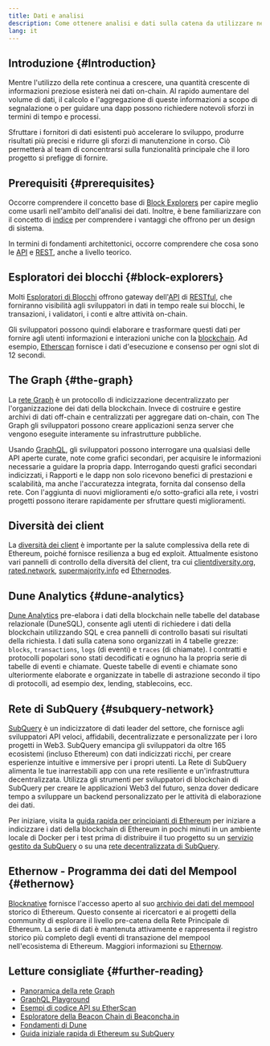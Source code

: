 ```yaml
---
title: Dati e analisi
description: Come ottenere analisi e dati sulla catena da utilizzare nelle dapp
lang: it
---
```


## Introduzione {#Introduction}

Mentre l'utilizzo della rete continua a crescere, una quantità crescente di informazioni preziose esisterà nei dati on-chain. Al rapido aumentare del volume di dati, il calcolo e l'aggregazione di queste informazioni a scopo di segnalazione o per guidare una dapp possono richiedere notevoli sforzi in termini di tempo e processi.

Sfruttare i fornitori di dati esistenti può accelerare lo sviluppo, produrre risultati più precisi e ridurre gli sforzi di manutenzione in corso. Ciò permetterà al team di concentrarsi sulla funzionalità principale che il loro progetto si prefigge di fornire.

## Prerequisiti {#prerequisites}

Occorre comprendere il concetto base di [Block Explorers](/developers/docs/data-and-analytics/block-explorers/) per capire meglio come usarli nell'ambito dell'analisi dei dati. Inoltre, è bene familiarizzare con il concetto di [indice](/glossary/#index) per comprendere i vantaggi che offrono per un design di sistema.

In termini di fondamenti architettonici, occorre comprendere che cosa sono le [API](https://www.wikipedia.org/wiki/API) e [REST](https://www.wikipedia.org/wiki/Representational_state_transfer), anche a livello teorico.

## Esploratori dei blocchi {#block-explorers}

Molti [Esploratori di Blocchi](/developers/docs/data-and-analytics/block-explorers/) offrono gateway dell'[API](https://www.wikipedia.org/wiki/API) di [RESTful](https://www.wikipedia.org/wiki/Representational_state_transfer), che forniranno visibilità agli sviluppatori in dati in tempo reale sui blocchi, le transazioni, i validatori, i conti e altre attività on-chain.

Gli sviluppatori possono quindi elaborare e trasformare questi dati per fornire agli utenti informazioni e interazioni uniche con la [blockchain](/glossary/#blockchain). Ad esempio, [Etherscan](https://etherscan.io) fornisce i dati d'esecuzione e consenso per ogni slot di 12 secondi.

## The Graph {#the-graph}

La [rete Graph](https://thegraph.com/) è un protocollo di indicizzazione decentralizzato per l'organizzazione dei dati della blockchain. Invece di costruire e gestire archivi di dati off-chain e centralizzati per aggregare dati on-chain, con The Graph gli sviluppatori possono creare applicazioni senza server che vengono eseguite interamente su infrastrutture pubbliche.

Usando [GraphQL](https://graphql.org/), gli sviluppatori possono interrogare una qualsiasi delle API aperte curate, note come grafici secondari, per acquisire le informazioni necessarie a guidare la propria dapp. Interrogando questi grafici secondari indicizzati, i Rapporti e le dapp non solo ricevono benefici di prestazioni e scalabilità, ma anche l'accuratezza integrata, fornita dal consenso della rete. Con l'aggiunta di nuovi miglioramenti e/o sotto-grafici alla rete, i vostri progetti possono iterare rapidamente per sfruttare questi miglioramenti.

## Diversità dei client

La [diversità dei client](/developers/docs/nodes-and-clients/client-diversity/) è importante per la salute complessiva della rete di Ethereum, poiché fornisce resilienza a bug ed exploit. Attualmente esistono vari pannelli di controllo della diversità del client, tra cui [clientdiversity.org](https://clientdiversity.org/), [rated.network](https://www.rated.network), [supermajority.info](https://supermajority.info//) ed [Ethernodes](https://ethernodes.org/).

## Dune Analytics {#dune-analytics}

[Dune Analytics](https://dune.com/) pre-elabora i dati della blockchain nelle tabelle del database relazionale (DuneSQL), consente agli utenti di richiedere i dati della blockchain utilizzando SQL e crea pannelli di controllo basati sui risultati della richiesta. I dati sulla catena sono organizzati in 4 tabelle grezze: `blocks`, `transactions`, `logs` (di eventi) e `traces` (di chiamate). I contratti e protocolli popolari sono stati decodificati e ognuno ha la propria serie di tabelle di eventi e chiamate. Queste tabelle di eventi e chiamate sono ulteriormente elaborate e organizzate in tabelle di astrazione secondo il tipo di protocolli, ad esempio dex, lending, stablecoins, ecc.

## Rete di SubQuery {#subquery-network}

[SubQuery](https://subquery.network/) è un indicizzatore di dati leader del settore, che fornisce agli sviluppatori API veloci, affidabili, decentralizzate e personalizzate per i loro progetti in Web3. SubQuery emancipa gli sviluppatori da oltre 165 ecosistemi (incluso Ethereum) con dati indicizzati ricchi, per creare esperienze intuitive e immersive per i propri utenti. La Rete di SubQuery alimenta le tue inarrestabili app con una rete resiliente e un'infrastruttura decentralizzata. Utilizza gli strumenti per sviluppatori di blockchain di SubQuery per creare le applicazioni Web3 del futuro, senza dover dedicare tempo a sviluppare un backend personalizzato per le attività di elaborazione dei dati.

Per iniziare, visita la [guida rapida per principianti di Ethereum](https://academy.subquery.network/quickstart/quickstart_chains/ethereum-gravatar.html) per iniziare a indicizzare i dati della blockchain di Ethereum in pochi minuti in un ambiente locale di Docker per i test prima di distribuire il tuo progetto su un [servizio gestito da SubQuery](https://managedservice.subquery.network/) o su una [rete decentralizzata di SubQuery](https://app.subquery.network/dashboard).

## Ethernow - Programma dei dati del Mempool {#ethernow}
[Blocknative](https://www.blocknative.com/) fornisce l'accesso aperto al suo [archivio dei dati del mempool](https://www.ethernow.xyz/mempool-data-archive) storico di Ethereum. Questo consente ai ricercatori e ai progetti della community di esplorare il livello pre-catena della Rete Principale di Ethereum. La serie di dati è mantenuta attivamente e rappresenta il registro storico più completo degli eventi di transazione del mempool nell'ecosistema di Ethereum. Maggiori informazioni su [Ethernow](https://www.ethernow.xyz/).

## Letture consigliate {#further-reading}

- [Panoramica della rete Graph](https://thegraph.com/docs/en/about//)
- [GraphQL Playground](https://thegraph.com/explorer/subgraph/graphprotocol/graph-network-mainnet?version=current)
- [Esempi di codice API su EtherScan](https://etherscan.io/apis#contracts)
- [Esploratore della Beacon Chain di Beaconcha.in](https://beaconcha.in)
- [Fondamenti di Dune](https://docs.dune.com/#dune-basics)
- [Guida iniziale rapida di Ethereum su SubQuery](https://academy.subquery.network/indexer/quickstart/quickstart_chains/ethereum-gravatar.html)
